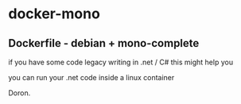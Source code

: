 # docker-mono


## Dockerfile - debian + mono-complete

  if you have some code legacy writing in .net / C# this might help you

  you can run your .net code inside a linux container


Doron.
